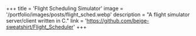 +++
title = 'Flight Scheduling Simulator'
image = '/portfolio/images/posts/flight_sched.webp'
description = "A flight simulator server/client written in C."
link = 'https://github.com/beige-sweatshirt/Flight_Scheduler'
+++